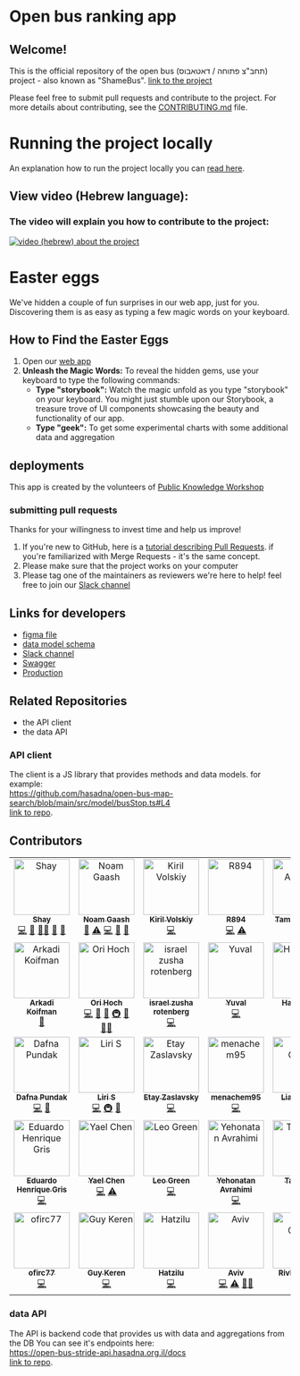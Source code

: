 # Open bus ranking app

## Welcome!

This is the official repository of the open bus (תחב"צ פתוחה / דאטאבוס) project - also known as "ShameBus".
[link to the project](https://open-bus-map-search.hasadna.org.il/dashboard)

Please feel free to submit pull requests and contribute to the project.
For more details about contributing, see the [CONTRIBUTING.md](CONTRIBUTING.md) file.

# Running the project locally

An explanation how to run the project locally you can [read here](CONTRIBUTING.md#running-the-project-on-a-local-environment).

## View video (Hebrew language):

### The video will explain you how to contribute to the project:

[![video (hebrew) about the project](https://img.youtube.com/vi/6H6jkJCVhgk/0.jpg)](https://www.youtube.com/watch?v=6H6jkJCVhgk)

# Easter eggs

We've hidden a couple of fun surprises in our web app, just for you. Discovering them is as easy as typing a few magic words on your keyboard.

## How to Find the Easter Eggs

1. Open our [web app](https://open-bus-map-search.hasadna.org.il/dashboard)
2. **Unleash the Magic Words:**
   To reveal the hidden gems, use your keyboard to type the following commands:
   - **Type "storybook":**
     Watch the magic unfold as you type "storybook" on your keyboard. You might just stumble upon our Storybook, a treasure trove of UI components showcasing the beauty and functionality of our app.
   - **Type "geek":**
     To get some experimental charts with some additional data and aggregation

## deployments

This app is created by the volunteers of [Public Knowledge Workshop](https://www.hasadna.org.il/)

### submitting pull requests

Thanks for your willingness to invest time and help us improve!

1. If you're new to GitHub, here is a [tutorial describing Pull Requests](https://docs.github.com/en/pull-requests/collaborating-with-pull-requests/proposing-changes-to-your-work-with-pull-requests/creating-a-pull-request). if you're familiarized with Merge Requests - it's the same concept.
2. Please make sure that the project works on your computer
3. Please tag one of the maintainers as reviewers
   we're here to help! feel free to join our [Slack channel](https://join.slack.com/t/hasadna/shared_invite/zt-21qipktl1-7yF4FYJVxAqXl0wE4DlMKQ)

## Links for developers

- [figma file](https://www.figma.com/file/Plw8Uuu6U96CcX5tJyRMoW/Public-Transportation-visual-informaiton?node-id=0%3A1&t=EJCQpeg5zSbVXLUx-0)
- [data model schema](https://github.com/hasadna/open-bus-stride-db/blob/main/DATA_MODEL.md)
- [Slack channel](https://join.slack.com/t/hasadna/shared_invite/zt-21qipktl1-7yF4FYJVxAqXl0wE4DlMKQ)
- [Swagger](https://open-bus-stride-api.hasadna.org.il/docs)
- [Production](https://open-bus-map-search.hasadna.org.il/dashboard)

## Related Repositories

- the API client
- the data API

### API client

The client is a JS library that provides methods and data models. for example:  
https://github.com/hasadna/open-bus-map-search/blob/main/src/model/busStop.ts#L4  
[link to repo](https://github.com/iliakap/open-bus-stride-client).

## Contributors

<!-- ALL-CONTRIBUTORS-LIST:START - Do not remove or modify this section -->
<!-- prettier-ignore-start -->
<!-- markdownlint-disable -->
<table>
  <tbody>
    <tr>
      <td align="center" valign="top" width="14.28%"><a href="https://github.com/ShayAdler"><img src="https://avatars.githubusercontent.com/u/61648359?v=4?s=100" width="100px;" alt="Shay"/><br /><sub><b>Shay</b></sub></a><br /><a href="#code-ShayAdler" title="Code">💻</a> <a href="#doc-ShayAdler" title="Documentation">📖</a> <a href="#mentoring-ShayAdler" title="Mentoring">🧑‍🏫</a> <a href="#ideas-ShayAdler" title="Ideas, Planning, & Feedback">🤔</a> <a href="#research-ShayAdler" title="Research">🔬</a></td>
      <td align="center" valign="top" width="14.28%"><a href="http://noam-gaash.co.il"><img src="https://avatars.githubusercontent.com/u/11145132?v=4?s=100" width="100px;" alt="Noam Gaash"/><br /><sub><b>Noam Gaash</b></sub></a><br /><a href="#projectManagement-NoamGaash" title="Project Management">📆</a> <a href="#test-NoamGaash" title="Tests">⚠️</a> <a href="#code-NoamGaash" title="Code">💻</a> <a href="#doc-NoamGaash" title="Documentation">📖</a> <a href="#review-NoamGaash" title="Reviewed Pull Requests">👀</a></td>
      <td align="center" valign="top" width="14.28%"><a href="https://github.com/KirilCycle"><img src="https://avatars.githubusercontent.com/u/118115736?v=4?s=100" width="100px;" alt="Kiril Volskiy"/><br /><sub><b>Kiril Volskiy</b></sub></a><br /><a href="#code-KirilCycle" title="Code">💻</a></td>
      <td align="center" valign="top" width="14.28%"><a href="https://github.com/R894"><img src="https://avatars.githubusercontent.com/u/54629307?v=4?s=100" width="100px;" alt="R894"/><br /><sub><b>R894</b></sub></a><br /><a href="#code-R894" title="Code">💻</a> <a href="#test-R894" title="Tests">⚠️</a></td>
      <td align="center" valign="top" width="14.28%"><a href="https://www.linkedin.com/in/tamir-abutbul-10a695178/"><img src="https://avatars.githubusercontent.com/u/34707669?v=4?s=100" width="100px;" alt="Tamir Abutbul"/><br /><sub><b>Tamir Abutbul</b></sub></a><br /><a href="#code-Tamir198" title="Code">💻</a> <a href="#review-Tamir198" title="Reviewed Pull Requests">👀</a></td>
      <td align="center" valign="top" width="14.28%"><a href="https://github.com/aviv1620"><img src="https://avatars.githubusercontent.com/u/44925669?v=4?s=100" width="100px;" alt="aviv1620"/><br /><sub><b>aviv1620</b></sub></a><br /><a href="#review-aviv1620" title="Reviewed Pull Requests">👀</a> <a href="#code-aviv1620" title="Code">💻</a></td>
      <td align="center" valign="top" width="14.28%"><a href="https://github.com/davis0011"><img src="https://avatars.githubusercontent.com/u/104071579?v=4?s=100" width="100px;" alt="davis0011"/><br /><sub><b>davis0011</b></sub></a><br /><a href="#code-davis0011" title="Code">💻</a></td>
    </tr>
    <tr>
      <td align="center" valign="top" width="14.28%"><a href="https://arkadik94.github.io/"><img src="https://avatars.githubusercontent.com/u/76536506?v=4?s=100" width="100px;" alt="Arkadi Koifman"/><br /><sub><b>Arkadi Koifman</b></sub></a><br /><a href="#review-ArkadiK94" title="Reviewed Pull Requests">👀</a></td>
      <td align="center" valign="top" width="14.28%"><a href="https://github.com/OriHoch"><img src="https://avatars.githubusercontent.com/u/1198854?v=4?s=100" width="100px;" alt="Ori Hoch"/><br /><sub><b>Ori Hoch</b></sub></a><br /><a href="#code-OriHoch" title="Code">💻</a> <a href="#data-OriHoch" title="Data">🔣</a> <a href="#doc-OriHoch" title="Documentation">📖</a> <a href="#infra-OriHoch" title="Infrastructure (Hosting, Build-Tools, etc)">🚇</a> <a href="#maintenance-OriHoch" title="Maintenance">🚧</a> <a href="#mentoring-OriHoch" title="Mentoring">🧑‍🏫</a></td>
      <td align="center" valign="top" width="14.28%"><a href="https://github.com/zushar"><img src="https://avatars.githubusercontent.com/u/100128949?v=4?s=100" width="100px;" alt="israel zusha rotenberg"/><br /><sub><b>israel zusha rotenberg</b></sub></a><br /><a href="#code-zushar" title="Code">💻</a></td>
      <td align="center" valign="top" width="14.28%"><a href="https://github.com/YuvalMasada"><img src="https://avatars.githubusercontent.com/u/5049780?v=4?s=100" width="100px;" alt="Yuval"/><br /><sub><b>Yuval</b></sub></a><br /><a href="#code-YuvalMasada" title="Code">💻</a></td>
      <td align="center" valign="top" width="14.28%"><a href="https://github.com/Haswell-s"><img src="https://avatars.githubusercontent.com/u/62185136?v=4?s=100" width="100px;" alt="Haswell-s"/><br /><sub><b>Haswell-s</b></sub></a><br /><a href="#code-Haswell-s" title="Code">💻</a></td>
      <td align="center" valign="top" width="14.28%"><a href="https://github.com/itsoriki"><img src="https://avatars.githubusercontent.com/u/93577239?v=4?s=100" width="100px;" alt="Ori Hazan"/><br /><sub><b>Ori Hazan</b></sub></a><br /><a href="#code-itsoriki" title="Code">💻</a></td>
      <td align="center" valign="top" width="14.28%"><a href="https://github.com/dorinzrihen"><img src="https://avatars.githubusercontent.com/u/20385035?v=4?s=100" width="100px;" alt="dorinzrihen"/><br /><sub><b>dorinzrihen</b></sub></a><br /><a href="#code-dorinzrihen" title="Code">💻</a></td>
    </tr>
    <tr>
      <td align="center" valign="top" width="14.28%"><a href="https://portfolio-next-js-phi.vercel.app/"><img src="https://avatars.githubusercontent.com/u/57066118?v=4?s=100" width="100px;" alt="Dafna Pundak"/><br /><sub><b>Dafna Pundak</b></sub></a><br /><a href="#code-DafnaPundak" title="Code">💻</a> <a href="#review-DafnaPundak" title="Reviewed Pull Requests">👀</a></td>
      <td align="center" valign="top" width="14.28%"><a href="https://reallyliri.com"><img src="https://avatars.githubusercontent.com/u/16985735?v=4?s=100" width="100px;" alt="Liri S"/><br /><sub><b>Liri S</b></sub></a><br /><a href="#code-ReallyLiri" title="Code">💻</a> <a href="#infra-ReallyLiri" title="Infrastructure (Hosting, Build-Tools, etc)">🚇</a> <a href="#ideas-ReallyLiri" title="Ideas, Planning, & Feedback">🤔</a></td>
      <td align="center" valign="top" width="14.28%"><a href="https://github.com/EtayZaslavsky"><img src="https://avatars.githubusercontent.com/u/105246259?v=4?s=100" width="100px;" alt="Etay Zaslavsky"/><br /><sub><b>Etay Zaslavsky</b></sub></a><br /><a href="#code-EtayZaslavsky" title="Code">💻</a></td>
      <td align="center" valign="top" width="14.28%"><a href="https://github.com/menachem95"><img src="https://avatars.githubusercontent.com/u/105776588?v=4?s=100" width="100px;" alt="menachem95"/><br /><sub><b>menachem95</b></sub></a><br /><a href="#code-menachem95" title="Code">💻</a></td>
      <td align="center" valign="top" width="14.28%"><a href="https://github.com/LiadOvdat5"><img src="https://avatars.githubusercontent.com/u/61656328?v=4?s=100" width="100px;" alt="Liad Ovdat"/><br /><sub><b>Liad Ovdat</b></sub></a><br /><a href="#code-LiadOvdat5" title="Code">💻</a></td>
      <td align="center" valign="top" width="14.28%"><a href="https://github.com/asidelnik"><img src="https://avatars.githubusercontent.com/u/10272524?v=4?s=100" width="100px;" alt="Amos Sidelnik"/><br /><sub><b>Amos Sidelnik</b></sub></a><br /><a href="#code-asidelnik" title="Code">💻</a></td>
      <td align="center" valign="top" width="14.28%"><a href="https://github.com/TomRytt"><img src="https://avatars.githubusercontent.com/u/86921461?v=4?s=100" width="100px;" alt="Tom Rytt"/><br /><sub><b>Tom Rytt</b></sub></a><br /><a href="#code-TomRytt" title="Code">💻</a></td>
    </tr>
    <tr>
      <td align="center" valign="top" width="14.28%"><a href="https://github.com/griseduardo"><img src="https://avatars.githubusercontent.com/u/34499486?v=4?s=100" width="100px;" alt="Eduardo Henrique Gris"/><br /><sub><b>Eduardo Henrique Gris</b></sub></a><br /><a href="#code-griseduardo" title="Code">💻</a></td>
      <td align="center" valign="top" width="14.28%"><a href="https://github.com/YaelChen"><img src="https://avatars.githubusercontent.com/u/51058584?v=4?s=100" width="100px;" alt="Yael Chen"/><br /><sub><b>Yael Chen</b></sub></a><br /><a href="#code-YaelChen" title="Code">💻</a> <a href="#test-YaelChen" title="Tests">⚠️</a></td>
      <td align="center" valign="top" width="14.28%"><a href="https://github.com/LeoBonjo"><img src="https://avatars.githubusercontent.com/u/139697327?v=4?s=100" width="100px;" alt="Leo Green"/><br /><sub><b>Leo Green</b></sub></a><br /><a href="#code-LeoBonjo" title="Code">💻</a></td>
      <td align="center" valign="top" width="14.28%"><a href="https://github.com/yontank"><img src="https://avatars.githubusercontent.com/u/48332126?v=4?s=100" width="100px;" alt="Yehonatan Avrahimi"/><br /><sub><b>Yehonatan Avrahimi</b></sub></a><br /><a href="#code-yontank" title="Code">💻</a></td>
      <td align="center" valign="top" width="14.28%"><a href="https://github.com/Tami-Co"><img src="https://avatars.githubusercontent.com/u/158340919?v=4?s=100" width="100px;" alt="Tami-Co"/><br /><sub><b>Tami-Co</b></sub></a><br /><a href="#code-Tami-Co" title="Code">💻</a></td>
      <td align="center" valign="top" width="14.28%"><a href="https://github.com/rivka14"><img src="https://avatars.githubusercontent.com/u/85113156?v=4?s=100" width="100px;" alt="Rivka Weiss"/><br /><sub><b>Rivka Weiss</b></sub></a><br /><a href="#code-rivka14" title="Code">💻</a></td>
      <td align="center" valign="top" width="14.28%"><a href="https://github.com/EstherKal"><img src="https://avatars.githubusercontent.com/u/160218199?v=4?s=100" width="100px;" alt="EstherKalsmith"/><br /><sub><b>EstherKalsmith</b></sub></a><br /><a href="#code-EstherKal" title="Code">💻</a></td>
    </tr>
    <tr>
      <td align="center" valign="top" width="14.28%"><a href="https://github.com/ofirc77"><img src="https://avatars.githubusercontent.com/u/170853216?v=4?s=100" width="100px;" alt="ofirc77"/><br /><sub><b>ofirc77</b></sub></a><br /><a href="#code-ofirc77" title="Code">💻</a></td>
      <td align="center" valign="top" width="14.28%"><a href="https://github.com/GuyKe5"><img src="https://avatars.githubusercontent.com/u/101594251?v=4?s=100" width="100px;" alt="Guy Keren"/><br /><sub><b>Guy Keren</b></sub></a><br /><a href="#code-GuyKe5" title="Code">💻</a></td>
      <td align="center" valign="top" width="14.28%"><a href="https://github.com/Hatzilu"><img src="https://avatars.githubusercontent.com/u/74069208?v=4?s=100" width="100px;" alt="Hatzilu"/><br /><sub><b>Hatzilu</b></sub></a><br /><a href="#code-Hatzilu" title="Code">💻</a></td>
      <td align="center" valign="top" width="14.28%"><a href="https://github.com/AvivAbachi"><img src="https://avatars.githubusercontent.com/u/15000215?v=4?s=100" width="100px;" alt="Aviv"/><br /><sub><b>Aviv</b></sub></a><br /><a href="#code-AvivAbachi" title="Code">💻</a> <a href="#test-AvivAbachi" title="Tests">⚠️</a> <a href="#mentoring-AvivAbachi" title="Mentoring">🧑‍🏫</a></td>
      <td align="center" valign="top" width="14.28%"><a href="https://github.com/RGvirer"><img src="https://avatars.githubusercontent.com/u/150089166?v=4?s=100" width="100px;" alt="Rivka Gvirer"/><br /><sub><b>Rivka Gvirer</b></sub></a><br /><a href="#code-RGvirer" title="Code">💻</a></td>
      <td align="center" valign="top" width="14.28%"><a href="https://github.com/krasnoff"><img src="https://avatars.githubusercontent.com/u/3822883?v=4?s=100" width="100px;" alt="krasnoff"/><br /><sub><b>krasnoff</b></sub></a><br /><a href="#code-krasnoff" title="Code">💻</a></td>
    </tr>
  </tbody>
</table>

<!-- markdownlint-restore -->
<!-- prettier-ignore-end -->

<!-- ALL-CONTRIBUTORS-LIST:END -->

### data API

The API is backend code that provides us with data and aggregations from the DB
You can see it's endpoints here:  
https://open-bus-stride-api.hasadna.org.il/docs  
[link to repo](https://github.com/hasadna/open-bus-stride-api).
